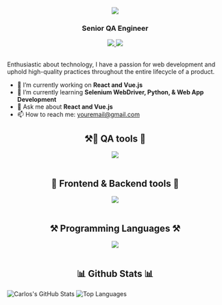 <h1 align="center">
    <img src="https://readme-typing-svg.herokuapp.com/?font=Righteous&size=35&center=true&vCenter=true&width=500&height=70&duration=4000&lines=Hi+There!+👋;+I'm+Carlos+Estela!;" />
</h1>
<h3 align="center">Senior QA Engineer</h3>

<div align="center"> 
  <a href="#" target="_blank">
    <img src="https://img.shields.io/badge/Gmail-D14836?style=for-the-badge&logo=gmail&logoColor=white" target="_blank" />
  </a> 
  <a href="https://www.linkedin.com/in/carlosestelablanco/" target="_blank">
    <img src="https://img.shields.io/badge/LinkedIn-0077B5?style=for-the-badge&logo=linkedin&logoColor=white" target="_blank" />
  </a>
</div>

<br> 

Enthusiastic about technology, I have a passion for web development and uphold high-quality practices throughout the entire lifecycle of a product. 

- 🔭 I’m currently working on **React and Vue.js**
- 🌱 I’m currently learning **Selenium WebDriver, Python, & Web App Development**
- 💬 Ask me about **React and Vue.js**
- 📫 How to reach me: youremail@gmail.com


<h2 align="center">⚒🤖 QA tools 🤖</h2>
<div align="center">
    <img src="https://skillicons.dev/icons?i=selenium,gitlab,jenkins" /><br>
</div>

<br/>

<h2 align="center">🐥 Frontend & Backend tools 🐥</h2>
<div align="center">
    <img src="https://skillicons.dev/icons?i=vue.js,react,express" /><br>
</div>

<br/>

<h2 align="center">⚒️ Programming Languages ⚒️</h2>
<div align="center">
    <img src="https://skillicons.dev/iconsi=javascript,java,python,c" /><br>
</div>

<br/>

<h2 align="center">📊 Github Stats 📊</h2>

![Carlos's GitHub Stats](https://github-readme-stats.vercel.app/api?username=cestela&show_icons=true&theme=radical)
![Top Languages](https://github-readme-stats.vercel.app/api/top-langs/?username=cestela&show_icons=true&theme=radical)
